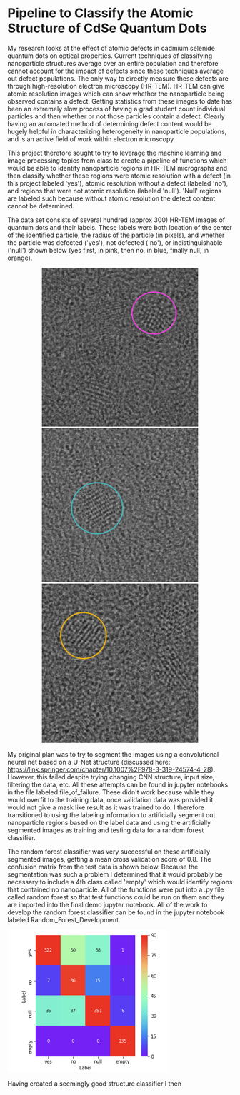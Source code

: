 # Pipeline to Classify the Atomic Structure of CdSe Quantum Dots

My research looks at the effect of atomic defects in cadmium selenide quantum
dots on optical properties. Current techniques of classifying nanoparticle
structures average over an entire population and therefore cannot account for
the impact of defects since these techniques average out defect populations.
The only way to directly measure these defects are through high-resolution
electron microscopy (HR-TEM). HR-TEM can give atomic resolution images which
can show whether the nanoparticle being observed contains a defect. Getting
statistics from these images to date has been an extremely slow process of
having a grad student count individual particles and then whether or not those
particles contain a defect. Clearly having an automated method of determining
defect content would be hugely helpful in characterizing heterogeneity
in nanoparticle populations, and is an active field of work within electron
microscopy.

This project therefore sought to try to leverage the machine learning and
image processing topics from class to create a pipeline of functions which would
be able to identify nanoparticle regions in HR-TEM micrographs and then classify
whether these regions were atomic resolution with a defect (in this project
labeled 'yes'), atomic resolution without a defect (labeled 'no'), and regions
that were not atomic resolution (labeled 'null'). 'Null' regions are labeled
such because without atomic resolution the defect content cannot be determined.

The data set consists of several hundred (approx 300) HR-TEM images of quantum
dots and their labels. These labels were both location of the center of the
identified particle, the radius of the particle (in pixels), and whether the
particle was defected ('yes'), not defected ('no'), or indistinguishable
('null') shown below (yes first, in pink, then no, in blue, finally null,
  in orange).
  <p align="center">
    <img src="README_images/np_yes.tif" width="350"/>
    <img src="README_images/np_no.tif" width="350"/>
    <img src="README_images/np_null.tif" width="350"/>
  </p>

My original plan was to try to segment the images using a convolutional neural
net based on a U-Net structure (discussed here:
  https://link.springer.com/chapter/10.1007%2F978-3-319-24574-4_28). However,
  this failed despite trying changing CNN structure, input size,
  filtering the data, etc. All these attempts can be found in jupyter notebooks
  in the file labeled file_of_failure. These didn't work because while they
  would overfit to the training data, once validation data was provided it would
  not give a mask like result as it was trained to do. I therefore
  transitioned to using the labeling information to artificially segment out
  nanoparticle regions based on the label data and using the artificially
  segmented images as training and testing data for a random forest classifier.

  The random forest classifier was very successful on these artificially
  segmented images, getting a mean cross validation score of 0.8. The confusion
  matrix from the test data is shown below. Because the segmentation was such
  a problem I determined that it would probably be necessary to include a 4th
  class called 'empty' which would identify regions that contained no
  nanoparticle. All of the functions were put into a .py file called random
  forest so that test functions could be run on them and they are imported into
 the final demo jupyter notebook. All of the work to develop the random forest
 classifier can be found in the jupyter notebook labeled
 Random_Forest_Development.

  ![confusion_matrix](README_images/confusion_matrix.tif)

  Having created a seemingly good structure classifier I then
